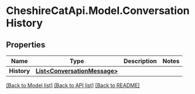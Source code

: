 # CheshireCatApi.Model.ConversationHistory

## Properties

Name | Type | Description | Notes
------------ | ------------- | ------------- | -------------
**History** | [**List&lt;ConversationMessage&gt;**](ConversationMessage.md) |  | 

[[Back to Model list]](../README.md#documentation-for-models) [[Back to API list]](../README.md#documentation-for-api-endpoints) [[Back to README]](../README.md)

